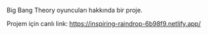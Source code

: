 Big Bang Theory oyuncuları hakkında bir proje.

Projem için canlı link: https://inspiring-raindrop-6b98f9.netlify.app/